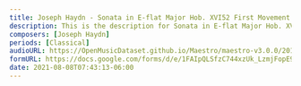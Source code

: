 ```yaml
---
title: Joseph Haydn - Sonata in E-flat Major Hob. XVI52 First Movement (5)
description: This is the description for Sonata in E-flat Major Hob. XVI52 First Movement by Joseph Haydn
composers: [Joseph Haydn]
periods: [Classical]
audioURL: https://OpenMusicDataset.github.io/Maestro/maestro-v3.0.0/2011/MIDI-Unprocessed_12_R1_2011_MID--AUDIO_R1-D4_13_Track13_wav.midi
formURL: https://docs.google.com/forms/d/e/1FAIpQLSfzC744xzUk_LzmjFopE91KkxMBf6n6Z8ZdL6x6QwzpgSeKtg/viewform
date: 2021-08-08T07:43:13-06:00
---
```

